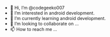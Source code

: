 - 👋 Hi, I’m @codegeeko007
- 👀 I’m interested in android development.
- 🌱 I’m currently learning android development.
- 💞️ I’m looking to collaborate on ...
- 📫 How to reach me ...

<!---
codegeeko007/codegeeko007 is a ✨ special ✨ repository because its `README.md` (this file) appears on your GitHub profile.
You can click the Preview link to take a look at your changes.
--->

